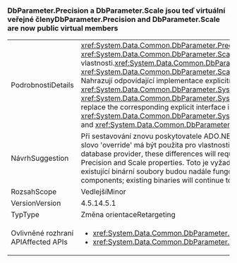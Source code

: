 ### <a name="dbparameterprecision-and-dbparameterscale-are-now-public-virtual-members"></a><span data-ttu-id="1a424-101">DbParameter.Precision a DbParameter.Scale jsou teď virtuální veřejné členy</span><span class="sxs-lookup"><span data-stu-id="1a424-101">DbParameter.Precision and DbParameter.Scale are now public virtual members</span></span>

|   |   |
|---|---|
|<span data-ttu-id="1a424-102">Podrobnosti</span><span class="sxs-lookup"><span data-stu-id="1a424-102">Details</span></span>|<span data-ttu-id="1a424-103"><xref:System.Data.Common.DbParameter.Precision> a <xref:System.Data.Common.DbParameter.Scale> jsou implementované jako veřejné virtuální vlastnosti.</span><span class="sxs-lookup"><span data-stu-id="1a424-103"><xref:System.Data.Common.DbParameter.Precision> and <xref:System.Data.Common.DbParameter.Scale> are implemented as public virtual properties.</span></span> <span data-ttu-id="1a424-104">Nahrazují odpovídající implementace explicitního rozhraní, <xref:System.Data.Common.DbParameter.System%23Data%23IDbDataParameter%23Precision> a <xref:System.Data.Common.DbParameter.System%23Data%23IDbDataParameter%23Scale>.</span><span class="sxs-lookup"><span data-stu-id="1a424-104">They replace the corresponding explicit interface implementations, <xref:System.Data.Common.DbParameter.System%23Data%23IDbDataParameter%23Precision> and <xref:System.Data.Common.DbParameter.System%23Data%23IDbDataParameter%23Scale>.</span></span>|
|<span data-ttu-id="1a424-105">Návrh</span><span class="sxs-lookup"><span data-stu-id="1a424-105">Suggestion</span></span>|<span data-ttu-id="1a424-106">Při sestavování znovu poskytovatele ADO.NET databáze, bude vyžadovat tyto rozdíly – klíčové slovo 'override' má být použita pro vlastnosti přesnost a měřítko.</span><span class="sxs-lookup"><span data-stu-id="1a424-106">When re-building an ADO.NET database provider, these differences will require the 'override' keyword to be applied to the Precision and Scale properties.</span></span> <span data-ttu-id="1a424-107">Toto je vyžadováno pouze při opětovné vytváření komponenty; existující binární soubory budou nadále fungovat.</span><span class="sxs-lookup"><span data-stu-id="1a424-107">This is only needed when re-building the components; existing binaries will continue to work.</span></span>|
|<span data-ttu-id="1a424-108">Rozsah</span><span class="sxs-lookup"><span data-stu-id="1a424-108">Scope</span></span>|<span data-ttu-id="1a424-109">Vedlejší</span><span class="sxs-lookup"><span data-stu-id="1a424-109">Minor</span></span>|
|<span data-ttu-id="1a424-110">Version</span><span class="sxs-lookup"><span data-stu-id="1a424-110">Version</span></span>|<span data-ttu-id="1a424-111">4.5.1</span><span class="sxs-lookup"><span data-stu-id="1a424-111">4.5.1</span></span>|
|<span data-ttu-id="1a424-112">Typ</span><span class="sxs-lookup"><span data-stu-id="1a424-112">Type</span></span>|<span data-ttu-id="1a424-113">Změna orientace</span><span class="sxs-lookup"><span data-stu-id="1a424-113">Retargeting</span></span>|
|<span data-ttu-id="1a424-114">Ovlivněné rozhraní API</span><span class="sxs-lookup"><span data-stu-id="1a424-114">Affected APIs</span></span>|<ul><li><xref:System.Data.Common.DbParameter.Precision?displayProperty=nameWithType></li><li><xref:System.Data.Common.DbParameter.Scale?displayProperty=nameWithType></li></ul>|

